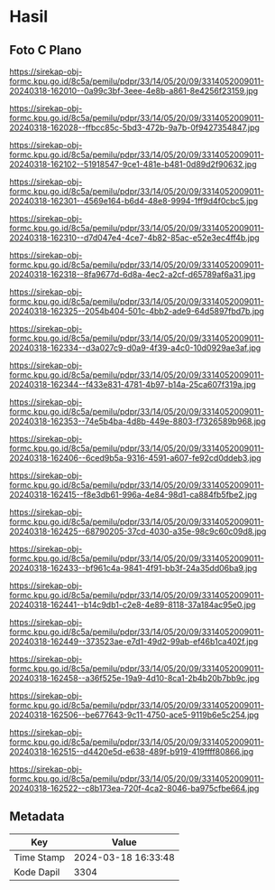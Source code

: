 # Hasil

## Foto C Plano

https://sirekap-obj-formc.kpu.go.id/8c5a/pemilu/pdpr/33/14/05/20/09/3314052009011-20240318-162010--0a99c3bf-3eee-4e8b-a861-8e4256f23159.jpg

https://sirekap-obj-formc.kpu.go.id/8c5a/pemilu/pdpr/33/14/05/20/09/3314052009011-20240318-162028--ffbcc85c-5bd3-472b-9a7b-0f9427354847.jpg

https://sirekap-obj-formc.kpu.go.id/8c5a/pemilu/pdpr/33/14/05/20/09/3314052009011-20240318-162102--51918547-9ce1-481e-b481-0d89d2f90632.jpg

https://sirekap-obj-formc.kpu.go.id/8c5a/pemilu/pdpr/33/14/05/20/09/3314052009011-20240318-162301--4569e164-b6d4-48e8-9994-1ff9d4f0cbc5.jpg

https://sirekap-obj-formc.kpu.go.id/8c5a/pemilu/pdpr/33/14/05/20/09/3314052009011-20240318-162310--d7d047e4-4ce7-4b82-85ac-e52e3ec4ff4b.jpg

https://sirekap-obj-formc.kpu.go.id/8c5a/pemilu/pdpr/33/14/05/20/09/3314052009011-20240318-162318--8fa9677d-6d8a-4ec2-a2cf-d65789af6a31.jpg

https://sirekap-obj-formc.kpu.go.id/8c5a/pemilu/pdpr/33/14/05/20/09/3314052009011-20240318-162325--2054b404-501c-4bb2-ade9-64d5897fbd7b.jpg

https://sirekap-obj-formc.kpu.go.id/8c5a/pemilu/pdpr/33/14/05/20/09/3314052009011-20240318-162334--d3a027c9-d0a9-4f39-a4c0-10d0929ae3af.jpg

https://sirekap-obj-formc.kpu.go.id/8c5a/pemilu/pdpr/33/14/05/20/09/3314052009011-20240318-162344--f433e831-4781-4b97-b14a-25ca607f319a.jpg

https://sirekap-obj-formc.kpu.go.id/8c5a/pemilu/pdpr/33/14/05/20/09/3314052009011-20240318-162353--74e5b4ba-4d8b-449e-8803-f7326589b968.jpg

https://sirekap-obj-formc.kpu.go.id/8c5a/pemilu/pdpr/33/14/05/20/09/3314052009011-20240318-162406--6ced9b5a-9316-4591-a607-fe92cd0ddeb3.jpg

https://sirekap-obj-formc.kpu.go.id/8c5a/pemilu/pdpr/33/14/05/20/09/3314052009011-20240318-162415--f8e3db61-996a-4e84-98d1-ca884fb5fbe2.jpg

https://sirekap-obj-formc.kpu.go.id/8c5a/pemilu/pdpr/33/14/05/20/09/3314052009011-20240318-162425--68790205-37cd-4030-a35e-98c9c60c09d8.jpg

https://sirekap-obj-formc.kpu.go.id/8c5a/pemilu/pdpr/33/14/05/20/09/3314052009011-20240318-162433--bf961c4a-9841-4f91-bb3f-24a35dd06ba9.jpg

https://sirekap-obj-formc.kpu.go.id/8c5a/pemilu/pdpr/33/14/05/20/09/3314052009011-20240318-162441--b14c9db1-c2e8-4e89-8118-37a184ac95e0.jpg

https://sirekap-obj-formc.kpu.go.id/8c5a/pemilu/pdpr/33/14/05/20/09/3314052009011-20240318-162449--373523ae-e7d1-49d2-99ab-ef46b1ca402f.jpg

https://sirekap-obj-formc.kpu.go.id/8c5a/pemilu/pdpr/33/14/05/20/09/3314052009011-20240318-162458--a36f525e-19a9-4d10-8ca1-2b4b20b7bb9c.jpg

https://sirekap-obj-formc.kpu.go.id/8c5a/pemilu/pdpr/33/14/05/20/09/3314052009011-20240318-162506--be677643-9c11-4750-ace5-9119b6e5c254.jpg

https://sirekap-obj-formc.kpu.go.id/8c5a/pemilu/pdpr/33/14/05/20/09/3314052009011-20240318-162515--d4420e5d-e638-489f-b919-419ffff80866.jpg

https://sirekap-obj-formc.kpu.go.id/8c5a/pemilu/pdpr/33/14/05/20/09/3314052009011-20240318-162522--c8b173ea-720f-4ca2-8046-ba975cfbe664.jpg


## Metadata

| Key        | Value               |
| ---------- | ------------------- |
| Time Stamp | 2024-03-18 16:33:48 |
| Kode Dapil | 3304                |



